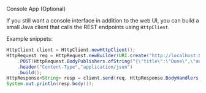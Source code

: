 Console App (Optional)

If you still want a console interface in addition to the web UI, you can build a small Java client that calls the REST endpoints using `HttpClient`.

Example snippets:

```java
HttpClient client = HttpClient.newHttpClient();
HttpRequest req = HttpRequest.newBuilder(URI.create("http://localhost:8080/api/books"))
    .POST(HttpRequest.BodyPublishers.ofString("{\"title\":\"Dune\",\"author\":\"Frank Herbert\",\"totalCopies\":3}"))
    .header("Content-Type","application/json")
    .build();
HttpResponse<String> resp = client.send(req, HttpResponse.BodyHandlers.ofString());
System.out.println(resp.body());
```





